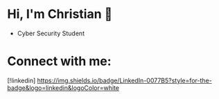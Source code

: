 # Hi, I'm Christian 👋
- Cyber Security Student
# Connect with me: 
[!linkedin]	https://img.shields.io/badge/LinkedIn-0077B5?style=for-the-badge&logo=linkedin&logoColor=white
<!-- Links -->
[linkedin]: https://www.linkedin.com/in/christian-josef-ortiz-903114232/
